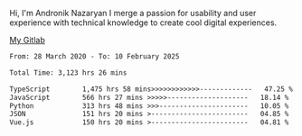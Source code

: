 Hi, I'm Andronik Nazaryan
I merge a passion for usability and user experience with technical knowledge to create cool digital experiences.

[My Gitlab](https://gitlab.com/anridev24)

<!--START_SECTION:waka-->

```txt
From: 28 March 2020 - To: 10 February 2025

Total Time: 3,123 hrs 26 mins

TypeScript        1,475 hrs 58 mins>>>>>>>>>>>>-------------   47.25 %
JavaScript        566 hrs 27 mins >>>>>--------------------   18.14 %
Python            313 hrs 48 mins >>>----------------------   10.05 %
JSON              151 hrs 20 mins >------------------------   04.85 %
Vue.js            150 hrs 20 mins >------------------------   04.81 %
```

<!--END_SECTION:waka-->
